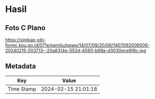# Hasil

## Foto C Plano

https://sirekap-obj-formc.kpu.go.id/071e/pemilu/ppwp/14/07/09/20/06/1407092006006-20240215-203713--20a8314e-552d-4593-b69a-d3030ece6f8c.jpg


## Metadata

| Key        | Value               |
| ---------- | ------------------- |
| Time Stamp | 2024-02-15 21:01:18 |



